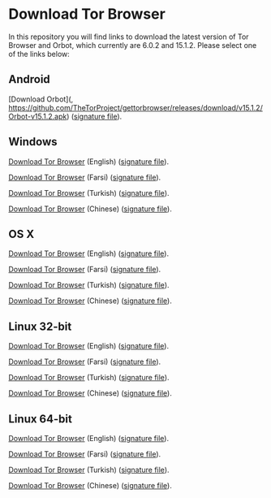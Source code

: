 # Download Tor Browser

In this repository you will find links to download the latest version of
Tor Browser and Orbot, which currently are 6.0.2 and 15.1.2. Please select one of the links below:

## Android
[Download Orbot](,
https://github.com/TheTorProject/gettorbrowser/releases/download/v15.1.2/Orbot-v15.1.2.apk) ([signature file](https://github.com/TheTorProject/gettorbrowser/releases/download/v15.1.2/Orbot-v15.1.2.apk.asc)).

## Windows
[Download Tor Browser](https://github.com/TheTorProject/gettorbrowser/releases/download/v6.0.2/torbrowser-install-6.0.2_en-US.exe) (English) ([signature file](https://github.com/TheTorProject/gettorbrowser/releases/download/v6.0.2/torbrowser-install-6.0.2_en-US.exe.asc)).

[Download Tor Browser](https://github.com/TheTorProject/gettorbrowser/releases/download/v6.0.2/torbrowser-install-6.0.2_fa.exe) (Farsi) ([signature file](https://github.com/TheTorProject/gettorbrowser/releases/download/v6.0.2/torbrowser-install-6.0.2_fa.exe.asc)).

[Download Tor Browser](https://github.com/TheTorProject/gettorbrowser/releases/download/v6.0.2/torbrowser-install-6.0.2_tr.exe) (Turkish) ([signature file](https://github.com/TheTorProject/gettorbrowser/releases/download/v6.0.2/torbrowser-install-6.0.2_tr.exe.asc)).

[Download Tor Browser](https://github.com/TheTorProject/gettorbrowser/releases/download/v6.0.2/torbrowser-install-6.0.2_zh-CN.exe) (Chinese) ([signature file](https://github.com/TheTorProject/gettorbrowser/releases/download/v6.0.2/torbrowser-install-6.0.2_zh-CN.exe.asc)).

## OS X
[Download Tor Browser](https://github.com/TheTorProject/gettorbrowser/releases/download/v6.0.2/TorBrowser-6.0.2-osx64_en-US.dmg) (English) ([signature file](https://github.com/TheTorProject/gettorbrowser/releases/download/v6.0.2/TorBrowser-6.0.2-osx64_en-US.dmg.asc)).

[Download Tor Browser](https://github.com/TheTorProject/gettorbrowser/releases/download/v6.0.2/TorBrowser-6.0.2-osx64_fa.dmg) (Farsi) ([signature file](https://github.com/TheTorProject/gettorbrowser/releases/download/v6.0.2/TorBrowser-6.0.2-osx64_fa.dmg.asc)).

[Download Tor Browser](https://github.com/TheTorProject/gettorbrowser/releases/download/v6.0.2/TorBrowser-6.0.2-osx64_tr.dmg) (Turkish) ([signature file](https://github.com/TheTorProject/gettorbrowser/releases/download/v6.0.2/TorBrowser-6.0.2-osx64_tr.dmg.asc)).

[Download Tor Browser](https://github.com/TheTorProject/gettorbrowser/releases/download/v6.0.2/TorBrowser-6.0.2-osx64_zh-CN.dmg) (Chinese) ([signature file](https://github.com/TheTorProject/gettorbrowser/releases/download/v6.0.2/TorBrowser-6.0.2-osx64_zh-CN.dmg.asc)).

## Linux 32-bit
[Download Tor Browser](https://github.com/TheTorProject/gettorbrowser/releases/download/v6.0.2/tor-browser-linux32-6.0.2_en-US.tar.xz) (English) ([signature file](https://github.com/TheTorProject/gettorbrowser/releases/download/v6.0.2/tor-browser-linux32-6.0.2_en-US.tar.xz.asc)).

[Download Tor Browser](https://github.com/TheTorProject/gettorbrowser/releases/download/v6.0.2/tor-browser-linux32-6.0.2_fa.tar.xz) (Farsi) ([signature file](https://github.com/TheTorProject/gettorbrowser/releases/download/v6.0.2/tor-browser-linux32-6.0.2_fa.tar.xz.asc)).

[Download Tor Browser](https://github.com/TheTorProject/gettorbrowser/releases/download/v6.0.2/tor-browser-linux32-6.0.2_tr.tar.xz) (Turkish) ([signature file](https://github.com/TheTorProject/gettorbrowser/releases/download/v6.0.2/tor-browser-linux32-6.0.2_tr.tar.xz.asc)).

[Download Tor Browser](https://github.com/TheTorProject/gettorbrowser/releases/download/v6.0.2/tor-browser-linux32-6.0.2_zh-CN.tar.xz) (Chinese) ([signature file](https://github.com/TheTorProject/gettorbrowser/releases/download/v6.0.2/tor-browser-linux32-6.0.2_zh-CN.tar.xz.asc)).

## Linux 64-bit
[Download Tor Browser](
https://github.com/TheTorProject/gettorbrowser/releases/download/v6.0.2/tor-browser-linux64-6.0.2_en-US.tar.xz) (English) ([signature file](https://github.com/TheTorProject/gettorbrowser/releases/download/v6.0.2/tor-browser-linux64-6.0.2_en-US.tar.xz.asc)).

[Download Tor Browser](
https://github.com/TheTorProject/gettorbrowser/releases/download/v6.0.2/tor-browser-linux64-6.0.2_fa.tar.xz) (Farsi) ([signature file](https://github.com/TheTorProject/gettorbrowser/releases/download/v6.0.2/tor-browser-linux64-6.0.2_fa.tar.xz.asc)).

[Download Tor Browser](
https://github.com/TheTorProject/gettorbrowser/releases/download/v6.0.2/tor-browser-linux64-6.0.2_tr.tar.xz) (Turkish) ([signature file](https://github.com/TheTorProject/gettorbrowser/releases/download/v6.0.2/tor-browser-linux64-6.0.2_tr.tar.xz.asc)).

[Download Tor Browser](
https://github.com/TheTorProject/gettorbrowser/releases/download/v6.0.2/tor-browser-linux64-6.0.2_zh-CN.tar.xz) (Chinese) ([signature file](https://github.com/TheTorProject/gettorbrowser/releases/download/v6.0.2/tor-browser-linux64-6.0.2_zh-CN.tar.xz.asc)).

